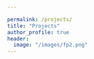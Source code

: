 ```yaml
---

permalink: /projects/
title: "Projects"
author_profile: true
header:
  image: "/images/fp2.png"
---
```




